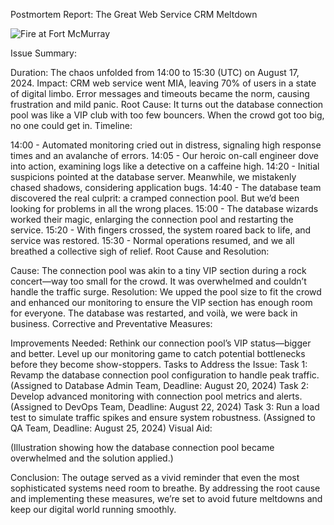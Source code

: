 Postmortem Report: The Great Web Service CRM Meltdown

![Fire at Fort McMurray](https://earth.esa.int/web/earth-watching/content/documents/257246/2490551/Fort-McMurray-fires-animation/index.gif)


Issue Summary:

Duration: The chaos unfolded from 14:00 to 15:30 (UTC) on August 17, 2024.
Impact: CRM web service went MIA, leaving 70% of users in a state of digital limbo. Error messages and timeouts became the norm, causing frustration and mild panic.
Root Cause: It turns out the database connection pool was like a VIP club with too few bouncers. When the crowd got too big, no one could get in.
Timeline:

14:00 - Automated monitoring cried out in distress, signaling high response times and an avalanche of errors.
14:05 - Our heroic on-call engineer dove into action, examining logs like a detective on a caffeine high.
14:20 - Initial suspicions pointed at the database server. Meanwhile, we mistakenly chased shadows, considering application bugs.
14:40 - The database team discovered the real culprit: a cramped connection pool. But we’d been looking for problems in all the wrong places.
15:00 - The database wizards worked their magic, enlarging the connection pool and restarting the service.
15:20 - With fingers crossed, the system roared back to life, and service was restored.
15:30 - Normal operations resumed, and we all breathed a collective sigh of relief.
Root Cause and Resolution:

Cause: The connection pool was akin to a tiny VIP section during a rock concert—way too small for the crowd. It was overwhelmed and couldn’t handle the traffic surge.
Resolution: We upped the pool size to fit the crowd and enhanced our monitoring to ensure the VIP section has enough room for everyone. The database was restarted, and voilà, we were back in business.
Corrective and Preventative Measures:

Improvements Needed:
Rethink our connection pool’s VIP status—bigger and better.
Level up our monitoring game to catch potential bottlenecks before they become show-stoppers.
Tasks to Address the Issue:
Task 1: Revamp the database connection pool configuration to handle peak traffic. (Assigned to Database Admin Team, Deadline: August 20, 2024)
Task 2: Develop advanced monitoring with connection pool metrics and alerts. (Assigned to DevOps Team, Deadline: August 22, 2024)
Task 3: Run a load test to simulate traffic spikes and ensure system robustness. (Assigned to QA Team, Deadline: August 25, 2024)
Visual Aid:

(Illustration showing how the database connection pool became overwhelmed and the solution applied.)

Conclusion:
The outage served as a vivid reminder that even the most sophisticated systems need room to breathe. By addressing the root cause and implementing these measures, we’re set to avoid future meltdowns and keep our digital world running smoothly.


